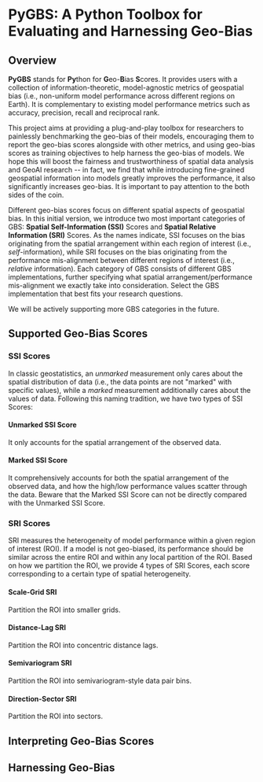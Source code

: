 # PyGBS: A Python Toolbox for Evaluating and Harnessing Geo-Bias

## Overview
**PyGBS** stands for **Py**thon for **G**eo-**B**ias **S**cores. It provides users with a collection of information-theoretic, model-agnostic metrics of geospatial bias (i.e., non-uniform model performance across different regions on Earth). It is complementary to existing model performance metrics such as accuracy, precision, recall and reciprocal rank. 

This project aims at providing a plug-and-play toolbox for researchers to painlessly benchmarking the geo-bias of their models, encouraging them to report the geo-bias scores alongside with other metrics, and using geo-bias scores as training objectives to help harness the geo-bias of models. We hope this will boost the fairness and trustworthiness of spatial data analysis and GeoAI research -- in fact, we find that while introducing fine-grained geospatial information into models greatly improves the performance, it also significantly increases geo-bias. It is important to pay attention to the both sides of the coin. 

Different geo-bias scores focus on different spatial aspects of geospatial bias. In this initial version, we introduce two most important categories of GBS: **Spatial Self-Information (SSI)** Scores and **Spatial Relative Information (SRI)** Scores. As the names indicate, SSI focuses on the bias originating from the spatial arrangement within each region of interest (i.e., _self_-information), while SRI focuses on the bias originating from the performance mis-alignment between different regions of interest (i.e., _relative_ information). Each category of GBS consists of different GBS implementations, further specifying what spatial arrangement/performance mis-alignment we exactly take into consideration. Select the GBS implementation that best fits your research questions.

We will be actively supporting more GBS categories in the future.

## Supported Geo-Bias Scores
### SSI Scores
In classic geostatistics, an _unmarked_ measurement only cares about the spatial distribution of data (i.e., the data points are not "marked" with specific values), while a _marked_ measurement additionally cares about the values of data. Following this naming tradition, we have two types of SSI Scores:
#### Unmarked SSI Score
It only accounts for the spatial arrangement of the observed data.
#### Marked SSI Score
It comprehensively accounts for both the spatial arrangement of the observed data, and how the high/low performance values scatter through the data. Beware that the Marked SSI Score can not be directly compared with the Unmarked SSI Score.
### SRI Scores
SRI measures the heterogeneity of model performance within a given region of interest (ROI). If a model is not geo-biased, its performance should be similar across the entire ROI and within any local partition of the ROI. Based on how we partition the ROI, we provide 4 types of SRI Scores, each score corresponding to a certain type of spatial heterogeneity.
#### Scale-Grid SRI
Partition the ROI into smaller grids.
#### Distance-Lag SRI
Partition the ROI into concentric distance lags.
#### Semivariogram SRI
Partition the ROI into semivariogram-style data pair bins.
#### Direction-Sector SRI
Partition the ROI into sectors.

## Interpreting Geo-Bias Scores

## Harnessing Geo-Bias
